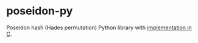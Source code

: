 # poseidon-py

Poseidon hash (Hades permutation) Python library with [implementation in C](https://github.com/CryptoExperts/poseidon).
